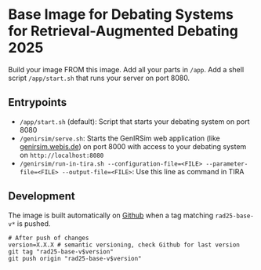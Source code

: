 # Base Image for Debating Systems for Retrieval-Augmented Debating 2025

Build your image FROM this image. Add all your parts in `/app`. Add a shell script `/app/start.sh` that runs your server on port 8080.

## Entrypoints
- `/app/start.sh` (default): Script that starts your debating system on port 8080
- `/genirsim/serve.sh`: Starts the GenIRSim web application (like [genirsim.webis.de](https://genirsim.webis.de/)) on port 8000 with access to your debating system on `http://localhost:8080`
- `/genirsim/run-in-tira.sh --configuration-file=<FILE> --parameter-file=<FILE> --output-file=<FILE>`: Use this line as command in TIRA


## Development
The image is built automatically on [Github](https://github.com/touche-webis-de/touche-code/pkgs/container/touche25-retrieval-augmented-debating-base) when a tag matching `rad25-base-v*` is pushed.
```
# After push of changes
version=X.X.X # semantic versioning, check Github for last version
git tag "rad25-base-v$version"
git push origin "rad25-base-v$version"
```

